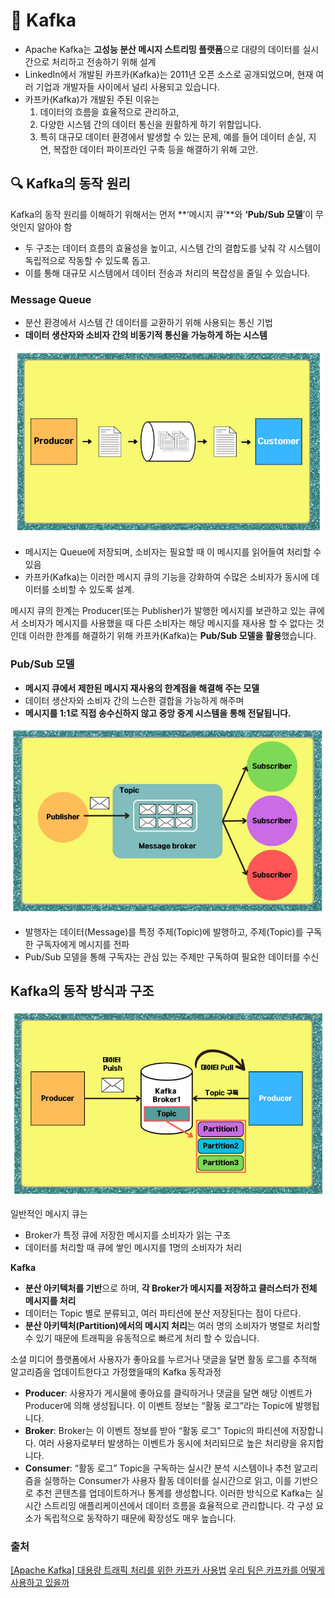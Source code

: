 # 📢 Kafka
- Apache Kafka는 **고성능 분산 메시지 스트리밍 플랫폼**으로 대량의 데이터를 실시간으로 처리하고 전송하기 위해 설계
- LinkedIn에서 개발된 카프카(Kafka)는 2011년 오픈 소스로 공개되었으며, 현재 여러 기업과 개발자들 사이에서 널리 사용되고 있습니다.
- 카프카(Kafka)가 개발된 주된 이유는 
    1. 데이터의 흐름을 효율적으로 관리하고, 
    2. 다양한 시스템 간의 데이터 통신을 원활하게 하기 위함입니다. 
    3. 특히 대규모 데이터 환경에서 발생할 수 있는 문제, 예를 들어 데이터 손실, 지연, 복잡한 데이터 파이프라인 구축 등을 해결하기 위해 고안.
    
## 🔍 Kafka의 동작 원리

Kafka의 동작 원리를 이해하기 위해서는 먼저 **‘메시지 큐’**와 **‘Pub/Sub 모델**’이 무엇인지 알아야 함 
- 두 구조는 데이터 흐름의 효율성을 높이고, 시스템 간의 결합도를 낮춰 각 시스템이 독립적으로 작동할 수 있도록 돕고. 
- 이를 통해 대규모 시스템에서 데이터 전송과 처리의 복잡성을 줄일 수 있습니다.


### Message Queue
- 분산 환경에서 시스템 간 데이터를 교환하기 위해 사용되는 통신 기법
- **데이터 생산자와 소비자 간의 비동기적 통신을 가능하게 하는 시스템**

![alt text](image-8.png)

- 메시지는 Queue에 저장되며, 소비자는 필요할 때 이 메시지를 읽어들여 처리할 수 있음 
- 카프카(Kafka)는 이러한 메시지 큐의 기능을 강화하여 수많은 소비자가 동시에 데이터를 소비할 수 있도록 설계.

메시지 큐의 한계는 Producer(또는 Publisher)가 발행한 메시지를 보관하고 있는 큐에서 소비자가 메시지를 사용했을 때 다른 소비자는 해당 메시지를 재사용 할 수 없다는 것인데 이러한 한계를 해결하기 위해 카프카(Kafka)는 **Pub/Sub 모델을 활용**했습니다.

### Pub/Sub 모델
- **메시지 큐에서 제한된 메시지 재사용의 한계점을 해결해 주는 모델**
- 데이터 생산자와 소비자 간의 느슨한 결합을 가능하게 해주며 
- **메시지를 1:1로 직접 송수신하지 않고 중앙 중계 시스템을 통해 전달됩니다.**

![alt text](image-9.png)

- 발행자는 데이터(Message)를 특정 주제(Topic)에 발행하고, 주제(Topic)를 구독한 구독자에게 메시지를 전파
- Pub/Sub 모델을 통해 구독자는 관심 있는 주제만 구독하여 필요한 데이터를 수신 

## Kafka의 동작 방식과 구조

![alt text](image-10.png)

일반적인 메시지 큐는
- Broker가 특정 큐에 저장한 메시지를 소비자가 읽는 구조
- 데이터를 처리할 때 큐에 쌓인 메시지를 1명의 소비자가 처리


**Kafka**
- **분산 아키텍처를 기반**으로 하며, **각 Broker가 메시지를 저장하고 클러스터가 전체 메시지를 처리**
- 데이터는 Topic 별로 분류되고, 여러 파티션에 분산 저장된다는 점이 다르다.
- **분산 아키텍처(Partition)에서의 메시지 처리**는 여러 명의 소비자가 병렬로 처리할 수 있기 때문에 트래픽을 유동적으로 빠르게 처리 할 수 있습니다.


소셜 미디어 플랫폼에서 사용자가 좋아요를 누르거나 댓글을 달면 활동 로그를 추적해 알고리즘을 업데이트한다고 가정했을때의 Kafka 동작과정

- **Producer**: 사용자가 게시물에 좋아요를 클릭하거나 댓글을 달면 해당 이벤트가 Producer에 의해 생성됩니다. 이 이벤트 정보는 “활동 로그”라는 Topic에 발행됩니다.
- **Broker**: Broker는 이 이벤트 정보를 받아 “활동 로그” Topic의 파티션에 저장합니다. 여러 사용자로부터 발생하는 이벤트가 동시에 처리되므로 높은 처리량을 유지합니다.
- **Consumer**: “활동 로그” Topic을 구독하는 실시간 분석 시스템이나 추천 알고리즘을 실행하는 Consumer가 사용자 활동 데이터를 실시간으로 읽고, 이를 기반으로 추천 콘텐츠를 업데이트하거나 통계를 생성합니다.
이러한 방식으로 Kafka는 실시간 스트리밍 애플리케이션에서 데이터 흐름을 효율적으로 관리합니다. 각 구성 요소가 독립적으로 동작하기 때문에 확장성도 매우 높습니다.


### 출처
<a href="https://www.elancer.co.kr/blog/detail/738">[Apache Kafka] 대용량 트래픽 처리를 위한 카프카 사용법</a>
<a href="https://techblog.woowahan.com/17386/">우리 팀은 카프카를 어떻게 사용하고 있을까</a>